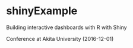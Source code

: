 # shinyExample

Building interactive dashboards with R with Shiny

Conference at Akita University (2016-12-01)
